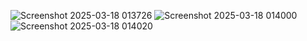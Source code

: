![Screenshot 2025-03-18 013726](https://github.com/user-attachments/assets/e27b08e1-4a42-4dae-83ac-455c0b86fa89)
![Screenshot 2025-03-18 014000](https://github.com/user-attachments/assets/b6764703-8465-4101-b77f-8c8aac91c238)
![Screenshot 2025-03-18 014020](https://github.com/user-attachments/assets/419768f0-8823-40cd-9d11-66244208f094)
